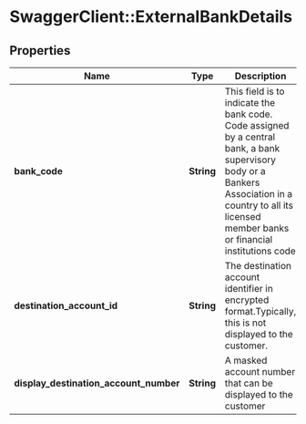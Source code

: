 # SwaggerClient::ExternalBankDetails

## Properties
Name | Type | Description | Notes
------------ | ------------- | ------------- | -------------
**bank_code** | **String** | This field is to indicate the bank code. Code assigned by a central bank, a bank supervisory body or a Bankers Association in a country to all its licensed member banks or financial institutions code | 
**destination_account_id** | **String** | The destination account identifier in encrypted format.Typically, this is not displayed to the customer. | 
**display_destination_account_number** | **String** | A masked account number that can be displayed to the customer | [optional] 

